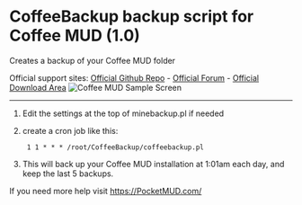 # CoffeeBackup backup script for Coffee MUD (1.0)
Creates a backup of your Coffee MUD folder

Official support sites: [Official Github Repo](https://github.com/fstltna/CoffeeBackup) - [Official Forum](https://pocketmud.com/index.php/forum/server-utils)  - [Official Download Area](https://pocketmud.com/index.php/download-upload/category/4-servers)
![Coffee MUD Sample Screen](https://pocketmud.com/coffee_mud.png) 

---

1. Edit the settings at the top of minebackup.pl if needed
2. create a cron job like this:

        1 1 * * * /root/CoffeeBackup/coffeebackup.pl

3. This will back up your Coffee MUD installation at 1:01am each day, and keep the last 5 backups.

If you need more help visit https://PocketMUD.com/
